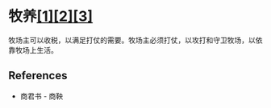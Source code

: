 # 牧养[[1]](./appendices/for-survivors.md)[[2]](./appendices/artificial-cowboy.md)[[3]](./appendices/interstellar-migration.md)

牧场主可以收税，以满足打仗的需要。牧场主必须打仗，以攻打和守卫牧场，以依靠牧场上生活。

## References

- 商君书 - 商鞅
